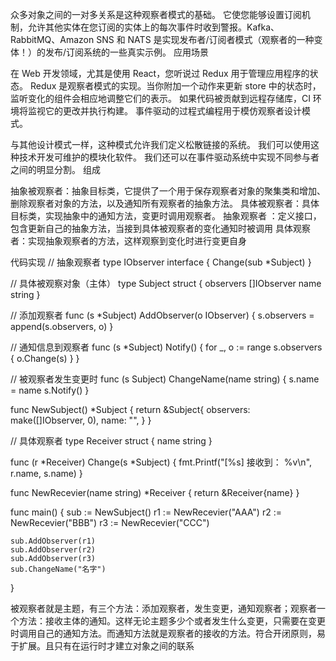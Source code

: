 众多对象之间的一对多关系是这种观察者模式的基础。 它使您能够设置订阅机制，允许其他实体在您订阅的实体上的每次事件时收到警报。Kafka、RabbitMQ、Amazon SNS 和 NATS 是实现发布者/订阅者模式（观察者的一种变体！）的发布/订阅系统的一些真实示例。
应用场景

在 Web 开发领域，尤其是使用 React，您听说过 Redux 用于管理应用程序的状态。 Redux 是观察者模式的实现。当你附加一个动作来更新 store 中的状态时，监听变化的组件会相应地调整它们的表示。
如果代码被贡献到远程存储库，CI 环境将监视它的更改并执行构建。
事件驱动的过程式编程用于模仿观察者设计模式。

与其他设计模式一样，这种模式允许我们定义松散链接的系统。 我们可以使用这种技术开发可维护的模块化软件。 我们还可以在事件驱动系统中实现不同参与者之间的明显分割。
组成

抽象被观察者：抽象目标类，它提供了一个用于保存观察者对象的聚集类和增加、删除观察者对象的方法，以及通知所有观察者的抽象方法。
具体被观察者：具体目标类，实现抽象中的通知方法，变更时调用观察者。
抽象观察者 ：定义接口，包含更新自己的抽象方法，当接到具体被观察者的变化通知时被调用
具体观察者：实现抽象观察者的方法，这样观察到变化时进行变更自身

代码实现
// 抽象观察者
type IObserver interface {
	Change(sub *Subject)
}

// 具体被观察对象（主体）
type Subject struct {
	observers []IObserver
	name      string
}

// 添加观察者
func (s *Subject) AddObserver(o IObserver) {
	s.observers = append(s.observers, o)
}

// 通知信息到观察者
func (s *Subject) Notify() {
	for _, o := range s.observers {
		o.Change(s)
	}
}

// 被观察者发生变更时
func (s Subject) ChangeName(name string) {
	s.name = name
	s.Notify()
}

func NewSubject() *Subject {
	return &Subject{
		observers: make([]IObserver, 0),
		name:      "",
	}
}

// 具体观察者
type Receiver struct {
	name string
}

func (r *Receiver) Change(s *Subject) {
	fmt.Printf("[%s] 接收到： %v\n",
		r.name, s.name)
}

func NewRecevier(name string) *Receiver {
	return &Receiver{name}
}

func main() {
	sub := NewSubject()
	r1 := NewRecevier("AAA")
	r2 := NewRecevier("BBB")
	r3 := NewRecevier("CCC")

	sub.AddObserver(r1)
	sub.AddObserver(r2)
	sub.AddObserver(r3)
	sub.ChangeName("名字")

}

被观察者就是主题，有三个方法：添加观察者，发生变更，通知观察者；观察者一个方法：接收主体的通知。这样无论主题多少个或者发生什么变更，只需要在变更时调用自己的通知方法。而通知方法就是观察者的接收的方法。符合开闭原则，易于扩展。且只有在运行时才建立对象之间的联系
